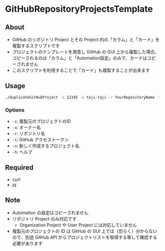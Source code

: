 # GitHubRepositoryProjectsTemplate

## About

- GitHub のリポジトリ Project とその Project 内の「カラム」と「カード」を複製するスクリプトです
- プロジェクトのテンプレートを用意し GitHub の GUI 上から複製した場合、コピーされるのは「カラム」と「Automation設定」のみで、カードはコピーされません
- このスクリプトを利用することで「カード」も複製することが出来ます

## Usage

```sh
./duplicateGitHubProject -s 12345 -o taji-taji -r YourRepositoryName -t xxxxxxxx -n NewProjectName
```

### Options

- `-s`: 複製元のプロジェクトのID
- `-o`: オーナー名
- `-r`: リポジトリ名
- `-t`: GitHub アクセストークン
- `-n`: 新しく作成するプロジェクト名
- `-h`: ヘルプ

## Required

- curl
- jq

## Note

- Automation の設定はコピーされません
- リポジトリ Project のみ対応です
  - Organization Project や User Project には対応していません
- 複製元のプロジェクトの ID は GitHub の GUI 上では（恐らく）分からないので、別途 GitHub API からプロジェクトリストを取得する等して確認する必要があります
